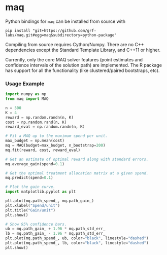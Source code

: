 # maq
Python bindings for `maq` can be installed from source with

```
pip install "git+https://github.com/grf-labs/maq.git#egg=maq&subdirectory=python-package"
```

Compiling from source requires Cython/Numpy. There are no C++ dependencies except the Standard Template Library, and C++11 or higher.

Currently, only the core MAQ solver features (point estimates and confidence intervals of the solution path) are implemented. The R package has support for all the functionality (like clustered/paired bootstraps, etc).

### Usage Example

```python
import numpy as np
from maq import MAQ

n = 500
K = 4
reward = np.random.randn(n, K)
cost = np.random.rand(n, K)
reward_eval = np.random.randn(n, K)

# Fit a MAQ up to the maximum spend per unit.
max_budget = np.mean(cost)
mq = MAQ(budget=max_budget, n_bootstrap=200)
mq.fit(reward, cost, reward_eval)

# Get an estimate of optimal reward along with standard errors.
mq.average_gain(spend=0.1)

# Get the optimal treatment allocation matrix at a given spend.
mq.predict(spend=0.1)

# Plot the gain curve.
import matplotlib.pyplot as plt

plt.plot(mq.path_spend_, mq.path_gain_)
plt.xlabel("Spend/unit")
plt.title("Gain/unit")
plt.show()

# Show 95% confidence bars.
ub = mq.path_gain_ + 1.96 * mq.path_std_err_
lb = mq.path_gain_ - 1.96 * mq.path_std_err_
plt.plot(mq.path_spend_, ub, color="black", linestyle="dashed")
plt.plot(mq.path_spend_, lb, color="black", linestyle="dashed")
plt.show()
```
